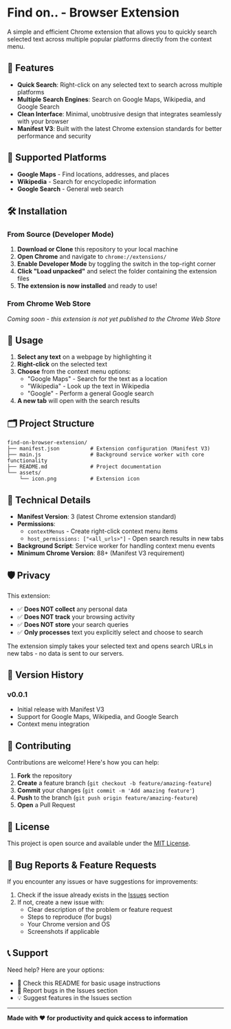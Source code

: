 # Find on.. - Browser Extension

A simple and efficient Chrome extension that allows you to quickly search selected text across multiple popular platforms directly from the context menu.

## 🚀 Features

- **Quick Search**: Right-click on any selected text to search across multiple platforms
- **Multiple Search Engines**: Search on Google Maps, Wikipedia, and Google Search
- **Clean Interface**: Minimal, unobtrusive design that integrates seamlessly with your browser
- **Manifest V3**: Built with the latest Chrome extension standards for better performance and security

## 📱 Supported Platforms

- **Google Maps** - Find locations, addresses, and places
- **Wikipedia** - Search for encyclopedic information
- **Google Search** - General web search

## 🛠 Installation

### From Source (Developer Mode)

1. **Download or Clone** this repository to your local machine
2. **Open Chrome** and navigate to `chrome://extensions/`
3. **Enable Developer Mode** by toggling the switch in the top-right corner
4. **Click "Load unpacked"** and select the folder containing the extension files
5. **The extension is now installed** and ready to use!

### From Chrome Web Store

*Coming soon - this extension is not yet published to the Chrome Web Store*

## 📖 Usage

1. **Select any text** on a webpage by highlighting it
2. **Right-click** on the selected text
3. **Choose** from the context menu options:
   - "Google Maps" - Search for the text as a location
   - "Wikipedia" - Look up the text in Wikipedia
   - "Google" - Perform a general Google search
4. **A new tab** will open with the search results

## 🗂 Project Structure

```
find-on-browser-extension/
├── manifest.json          # Extension configuration (Manifest V3)
├── main.js                # Background service worker with core functionality
├── README.md              # Project documentation
└── assets/
    └── icon.png           # Extension icon
```

## 🔧 Technical Details

- **Manifest Version**: 3 (latest Chrome extension standard)
- **Permissions**: 
  - `contextMenus` - Create right-click context menu items
  - `host_permissions: ["<all_urls>"]` - Open search results in new tabs
- **Background Script**: Service worker for handling context menu events
- **Minimum Chrome Version**: 88+ (Manifest V3 requirement)

## 🛡 Privacy

This extension:
- ✅ **Does NOT collect** any personal data
- ✅ **Does NOT track** your browsing activity
- ✅ **Does NOT store** your search queries
- ✅ **Only processes** text you explicitly select and choose to search

The extension simply takes your selected text and opens search URLs in new tabs - no data is sent to our servers.

## 🔄 Version History

### v0.0.1
- Initial release with Manifest V3
- Support for Google Maps, Wikipedia, and Google Search
- Context menu integration

## 🤝 Contributing

Contributions are welcome! Here's how you can help:

1. **Fork** the repository
2. **Create** a feature branch (`git checkout -b feature/amazing-feature`)
3. **Commit** your changes (`git commit -m 'Add amazing feature'`)
4. **Push** to the branch (`git push origin feature/amazing-feature`)
5. **Open** a Pull Request

## 📝 License

This project is open source and available under the [MIT License](LICENSE).

## 🐛 Bug Reports & Feature Requests

If you encounter any issues or have suggestions for improvements:

1. Check if the issue already exists in the [Issues](../../issues) section
2. If not, create a new issue with:
   - Clear description of the problem or feature request
   - Steps to reproduce (for bugs)
   - Your Chrome version and OS
   - Screenshots if applicable

## 📞 Support

Need help? Here are your options:

- 📖 Check this README for basic usage instructions
- 🐛 Report bugs in the Issues section
- 💡 Suggest features in the Issues section

---

**Made with ❤️ for productivity and quick access to information**
